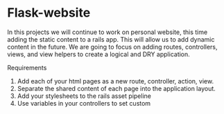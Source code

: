 # Flask-website

In this projects we will continue to work on personal website, this time adding the static content to a rails app. This will allow us to add dynamic content in the future. We are going to focus on adding routes, controllers, views, and view helpers to create a logical and DRY application.

Requirements

1) Add each of your html pages as a new route, controller, action, view.
2) Separate the shared content of each page into the application layout.
3) Add your stylesheets to the rails asset pipeline
4) Use variables in your controllers to set custom <title> elements to each page
5) Finalize the style and design of your site.
6) Have a polished site that contains at the least the following:
  i) An image of you.
  ii) A small bio or mission statement
  iii) Social media links
  iv) Prefered contact (probably email)
  v) Your current and past projects and/or work history
  vi) A custom domain
7) Host your application on Heroku
